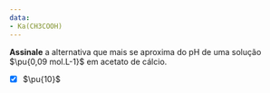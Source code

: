 ```yaml
---
data:
- Ka(CH3COOH)
---
```


**Assinale** a alternativa que mais se aproxima do pH de uma solução $\pu{0,09 mol.L-1}$ em acetato de cálcio.

- [x] $\pu{10}$
